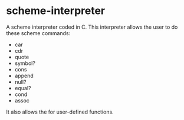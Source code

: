 # scheme-interpreter
A scheme interpreter coded in C.
This interpreter allows the user to do these scheme commands:
* car
* cdr
* quote
* symbol?
* cons
* append
* null?
* equal?
* cond
* assoc

It also allows the for user-defined functions.

